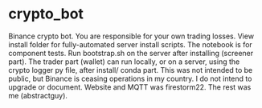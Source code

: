 # crypto_bot
Binance crypto bot.
You are responsible for your own trading losses.
View install folder for fully-automated server install scripts.
The notebook is for component tests.
Run bootstrap.sh on the server after installing (screener part).
The trader part (wallet) can run locally, or on a server, using the crypto logger py file, after install/ conda part.
This was not intended to be public, but Binance is ceasing operations in my country. I do not intend to upgrade or document.
Website and MQTT was firestorm22. The rest was me (abstractguy).
